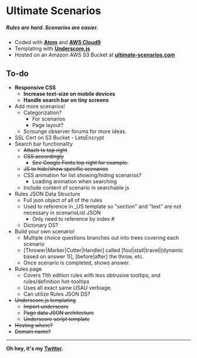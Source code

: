 # Ultimate Scenarios
##### Rules are hard. Scenarios are easier.

* Coded with **[Atom](https://atom.io)** and **[AWS Cloud9](https://aws.amazon.com/cloud9/?origin=c9io)**
* Templating with **[Underscore.js](http://underscorejs.org/)**
* Hosted on an Amazon AWS S3 Bucket at **[ultimate-scenarios.com](ultimate-scenarios.com)**


## To-do
* **Responsive CSS**
  * **Increase text-size on mobile devices**
  * **Handle search bar on tiny screens**
* Add more scenarios!
  * Categorization?
    * For scenarios
    * Page layout?
  * Scrounge observer forums for more ideas.
* SSL Cert on S3 Bucket - LetsEncrypt
* Search bar functionality
  * ~~Attach to top right~~
  * ~~CSS accordingly~~
    * ~~See Google Fonts top right for example.~~
  * ~~JS to hide/show specific scenarios~~
  * CSS animation for list showing/hiding scenarios?
    * Loading animation when searching
  * Include content of scenario in searchable js
* Rules JSON Data Structure
  * Full json object of all of the rules
  * Used to reference in \_US template so "section" and "text" are not necessary in scenarioList JSON
     * Only need to reference by index #
  * Dictonary DS?
* Build your own scenario!
  * Multiple choice questions branches out into trees covering each scenario
  * \[Thrower|Marker|Cutter|Handler\] called \[foul|stall|travel|(dynamic based on answer 1)\], \[before|after\] the throw, etc.
  * Once scenario is completed, shows answer.
* Rules page
  * Covers 11th edition rules with less obtrusive tooltips, and rules/definition hot-tooltips
  * Uses all exact same USAU verbiage.
  * Can utilize Rules JSON DS?
* ~~Underscore.js templating~~
  * ~~Import underscore~~
  * ~~Page data JSON architecture~~
  * ~~Underscore script template~~
* ~~Hosting where?~~
* ~~Domain name?~~
---
**Oh hey, it's my [Twitter](https://www.twitter.com/Styxx__).**
